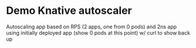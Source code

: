 # Demo Knative autoscaler

Autoscaling app based on RPS (2 apps, one from 0 pods) and 2ns app using initially deployed app (show 0 pods at this point) w/ curl to show back up
